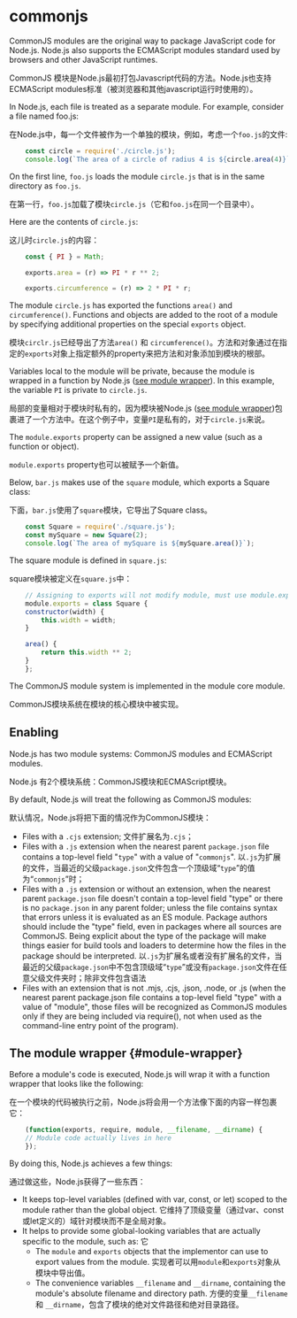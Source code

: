 # commonjs

CommonJS modules are the original way to package JavaScript code for Node.js. Node.js also supports the ECMAScript modules standard used by browsers and other JavaScript runtimes.

CommonJS 模块是Node.js最初打包Javascript代码的方法。Node.js也支持ECMAScript modules标准（被浏览器和其他javascript运行时使用的）。

In Node.js, each file is treated as a separate module. For example, consider a file named foo.js:

在Node.js中，每一个文件被作为一个单独的模块，例如，考虑一个`foo.js`的文件:

```js
    const circle = require('./circle.js');
    console.log(`The area of a circle of radius 4 is ${circle.area(4)}`);
```

On the first line, `foo.js` loads the module `circle.js` that is in the same directory as `foo.js`.

在第一行，`foo.js`加载了模块`circle.js`（它和`foo.js`在同一个目录中）。

Here are the contents of `circle.js`:

这儿时`circle.js`的内容：

```js
    const { PI } = Math;

    exports.area = (r) => PI * r ** 2;

    exports.circumference = (r) => 2 * PI * r;
```

The module `circle.js` has exported the functions `area()` and `circumference()`. Functions and objects are added to the root of a module by specifying additional properties on the special `exports` object.

模块`circlr.js`已经导出了方法`area()` 和 `circumference()`。方法和对象通过在指定的`exports`对象上指定额外的property来把方法和对象添加到模块的根部。

Variables local to the module will be private, because the module is wrapped in a function by Node.js ([see module wrapper](#module-wrapper)). In this example, the variable `PI` is private to `circle.js`.

局部的变量相对于模块时私有的，因为模块被Node.js ([see module wrapper](#module-wrapper))包裹进了一个方法中。在这个例子中，变量`PI`是私有的，对于`circle.js`来说。

The `module.exports` property can be assigned a new value (such as a function or object).

`module.exports` property也可以被赋予一个新值。

Below, `bar.js` makes use of the `square` module, which exports a Square class:

下面，`bar.js`使用了`square`模块，它导出了Square class。

```js
    const Square = require('./square.js');
    const mySquare = new Square(2);
    console.log(`The area of mySquare is ${mySquare.area()}`); 
```

The square module is defined in `square.js`:

square模块被定义在`square.js`中：

```js
    // Assigning to exports will not modify module, must use module.exports
    module.exports = class Square {
    constructor(width) {
        this.width = width;
    }

    area() {
        return this.width ** 2;
    }
    }; 
```

The CommonJS module system is implemented in the module core module.

CommonJS模块系统在模块的核心模块中被实现。

## Enabling

Node.js has two module systems: CommonJS modules and ECMAScript modules.

Node.js 有2个模块系统：CommonJS模块和ECMAScript模块。

By default, Node.js will treat the following as CommonJS modules:

默认情况，Node.js将把下面的情况作为CommonJS模块：

- Files with a `.cjs` extension;
  文件扩展名为`.cjs`；
- Files with a `.js` extension when the nearest parent `package.json` file contains a top-level field "`type`" with a value of "`commonjs`".
  以`.js`为扩展的文件，当最近的父级`package.json`文件包含一个顶级域“`type`”的值为“`commonjs`”时；
- Files with a `.js` extension or without an extension, when the nearest parent `package.json` file doesn't contain a top-level field "type" or there is no `package.json` in any parent folder; unless the file contains syntax that errors unless it is evaluated as an ES module. Package authors should include the "type" field, even in packages where all sources are CommonJS. Being explicit about the type of the package will make things easier for build tools and loaders to determine how the files in the package should be interpreted.
  以`.js`为扩展名或者没有扩展名的文件，当最近的父级`package.json`中不包含顶级域“`type`”或没有`package.json`文件在任意父级文件夹时；除非文件包含语法
- Files with an extension that is not .mjs, .cjs, .json, .node, or .js (when the nearest parent package.json file contains a top-level field "type" with a value of "module", those files will be recognized as CommonJS modules only if they are being included via require(), not when used as the command-line entry point of the program).

## The module wrapper {#module-wrapper}

Before a module's code is executed, Node.js will wrap it with a function wrapper that looks like the following:

在一个模块的代码被执行之前，Node.js将会用一个方法像下面的内容一样包裹它：

```js
    (function(exports, require, module, __filename, __dirname) {
    // Module code actually lives in here
    }); 
```

By doing this, Node.js achieves a few things:

通过做这些，Node.js获得了一些东西：

- It keeps top-level variables (defined with var, const, or let) scoped to the module rather than the global object.
  它维持了顶级变量（通过var、const或let定义的）域针对模块而不是全局对象。
- It helps to provide some global-looking variables that are actually specific to the module, such as:
  它
  - The `module` and `exports` objects that the implementor can use to export values from the module.
    实现者可以用`module`和`exports`对象从模块中导出值。
  - The convenience variables `__filename` and `__dirname`, containing the module's absolute filename and directory path.
    方便的变量`__filename` 和 `__dirname`，包含了模块的绝对文件路径和绝对目录路径。
